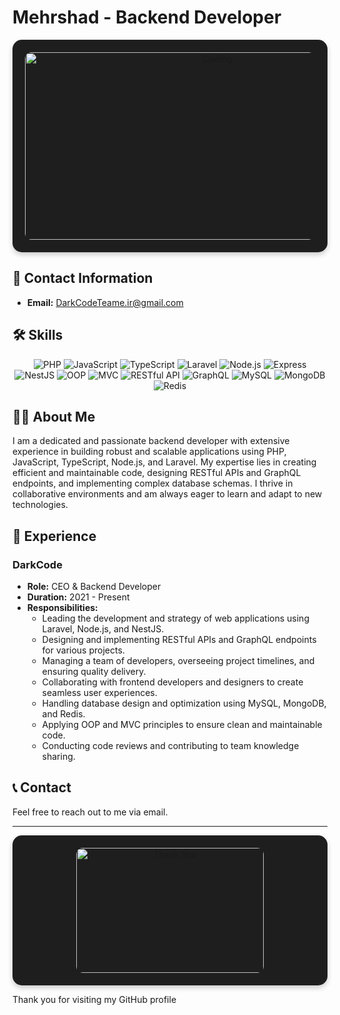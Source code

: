 # Mehrshad - Backend Developer

<p align="center" style="background-color:#1e1e1e; padding:20px; border-radius:15px; box-shadow: 0 4px 8px rgba(0, 0, 0, 0.2);">
  <img src="https://media.giphy.com/media/ZVik7pBtu9dNS/giphy.gif" alt="Coding" width="600" height="300" style="border-radius:10px;">
</p>

## 📧 Contact Information
- **Email:** [DarkCodeTeame.ir@gmail.com](mailto:DarkCodeTeame.ir@gmail.com)

## 🛠️ Skills
<div align="center">
  <img src="https://img.shields.io/badge/PHP-777BB4?style=for-the-badge&logo=php&logoColor=white" alt="PHP">
  <img src="https://img.shields.io/badge/JavaScript-F7DF1E?style=for-the-badge&logo=javascript&logoColor=black" alt="JavaScript">
  <img src="https://img.shields.io/badge/TypeScript-007ACC?style=for-the-badge&logo=typescript&logoColor=white" alt="TypeScript">
  <img src="https://img.shields.io/badge/Laravel-FF2D20?style=for-the-badge&logo=laravel&logoColor=white" alt="Laravel">
  <img src="https://img.shields.io/badge/Node.js-339933?style=for-the-badge&logo=nodedotjs&logoColor=white" alt="Node.js">
  <img src="https://img.shields.io/badge/Express-000000?style=for-the-badge&logo=express&logoColor=white" alt="Express">
  <img src="https://img.shields.io/badge/NestJS-E0234E?style=for-the-badge&logo=nestjs&logoColor=white" alt="NestJS">
  <img src="https://img.shields.io/badge/OOP-009688?style=for-the-badge&logo=code&logoColor=white" alt="OOP">
  <img src="https://img.shields.io/badge/MVC-007ACC?style=for-the-badge&logo=structure&logoColor=white" alt="MVC">
  <img src="https://img.shields.io/badge/RESTful%20API-FF6F00?style=for-the-badge&logo=api&logoColor=white" alt="RESTful API">
  <img src="https://img.shields.io/badge/GraphQL-E10098?style=for-the-badge&logo=graphql&logoColor=white" alt="GraphQL">
  <img src="https://img.shields.io/badge/MySQL-4479A1?style=for-the-badge&logo=mysql&logoColor=white" alt="MySQL">
  <img src="https://img.shields.io/badge/MongoDB-47A248?style=for-the-badge&logo=mongodb&logoColor=white" alt="MongoDB">
  <img src="https://img.shields.io/badge/Redis-DC382D?style=for-the-badge&logo=redis&logoColor=white" alt="Redis">
</div>

## 👨‍💻 About Me
I am a dedicated and passionate backend developer with extensive experience in building robust and scalable applications using PHP, JavaScript, TypeScript, Node.js, and Laravel. My expertise lies in creating efficient and maintainable code, designing RESTful APIs and GraphQL endpoints, and implementing complex database schemas. I thrive in collaborative environments and am always eager to learn and adapt to new technologies.

## 💼 Experience
### DarkCode
- **Role:** CEO & Backend Developer
- **Duration:** 2021 - Present
- **Responsibilities:**
  - Leading the development and strategy of web applications using Laravel, Node.js, and NestJS.
  - Designing and implementing RESTful APIs and GraphQL endpoints for various projects.
  - Managing a team of developers, overseeing project timelines, and ensuring quality delivery.
  - Collaborating with frontend developers and designers to create seamless user experiences.
  - Handling database design and optimization using MySQL, MongoDB, and Redis.
  - Applying OOP and MVC principles to ensure clean and maintainable code.
  - Conducting code reviews and contributing to team knowledge sharing.

## 📞 Contact
Feel free to reach out to me via email.

---

<p align="center" style="background-color:#1e1e1e; padding:20px; border-radius:15px; box-shadow: 0 4px 8px rgba(0, 0, 0, 0.2);">
  <img src="https://media.giphy.com/media/l4Ep6E4tShl8KAyu4/giphy.gif" alt="Thank You" width="300" height="200" style="border-radius:10px;">
</p>

Thank you for visiting my GitHub profile
